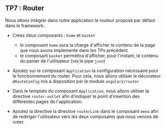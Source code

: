 ## TP7 : Router

Nous allons intégrer dans notre application le routeur proposé par défaut dans le framework.

- Créez deux composants : `home` et `basket`
  - le composant `home` aura la charge d'afficher le contenu de la page que nous avons implémenté dans les TPs précédent
  - le composant `basket` permettra d'afficher, pour l'instant, le contenu du panier de l'utilisateur (via le pipe `json`)

- Ajoutez sur le composant `Application` la configuration nécessaire pour le fonctionnement du router. Pour cela, nous allons utiliser le décorateur `@RouteConfig` mis à disposition par le module `angular2/router`

- Dans le template du composant `Application`, nous allons utiliser la directive `router-outlet` afin d'indiquer le point d'insertion des différentes pages de l'application.

- Ajoutez la directive la directive `routerLink` dans le composant `menu` afin de rediriger l'utilisateur vers les deux composants que nous venons de créer.
